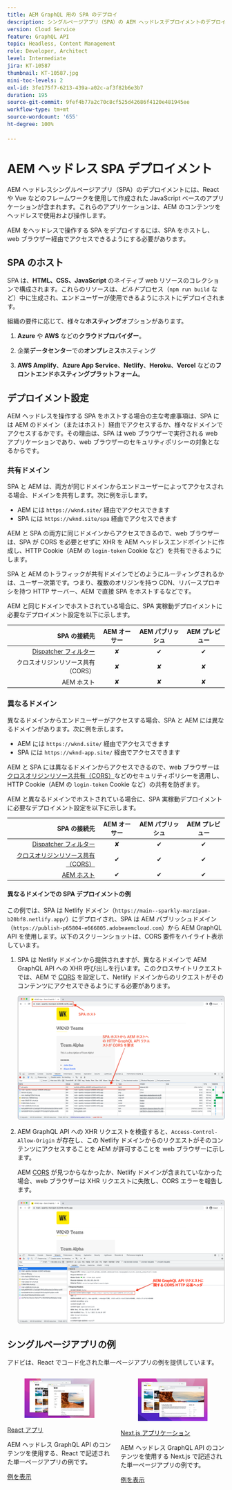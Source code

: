 ```yaml
---
title: AEM GraphQL 用の SPA のデプロイ
description: シングルページアプリ（SPA）の AEM ヘッドレスデプロイメントのデプロイメントに関する考慮事項について説明します。
version: Cloud Service
feature: GraphQL API
topic: Headless, Content Management
role: Developer, Architect
level: Intermediate
jira: KT-10587
thumbnail: KT-10587.jpg
mini-toc-levels: 2
exl-id: 3fe175f7-6213-439a-a02c-af3f82b6e3b7
duration: 195
source-git-commit: 9fef4b77a2c70c8cf525d42686f4120e481945ee
workflow-type: tm+mt
source-wordcount: '655'
ht-degree: 100%

---
```


# AEM ヘッドレス SPA デプロイメント

AEM ヘッドレスシングルページアプリ（SPA）のデプロイメントには、React や Vue などのフレームワークを使用して作成された JavaScript ベースのアプリケーションが含まれます。これらのアプリケーションは、AEM のコンテンツをヘッドレスで使用および操作します。

AEM をヘッドレスで操作する SPA をデプロイするには、SPA をホストし、web ブラウザー経由でアクセスできるようにする必要があります。

## SPA のホスト

SPA は、**HTML、CSS、JavaScript** のネイティブ web リソースのコレクションで構成されます。これらのリソースは、_ビルド_&#x200B;プロセス（`npm run build` など）中に生成され、エンドユーザーが使用できるようにホストにデプロイされます。

組織の要件に応じて、様々な&#x200B;**ホスティング**&#x200B;オプションがあります。

1. **Azure** や **AWS** などの&#x200B;**クラウドプロバイダー**。

2. 企業&#x200B;**データセンター**&#x200B;での&#x200B;**オンプレミス**&#x200B;ホスティング

3. **AWS Amplify**、**Azure App Service**、**Netlify**、**Heroku**、**Vercel** などの&#x200B;**フロントエンドホスティングプラットフォーム**。

## デプロイメント設定

AEM ヘッドレスを操作する SPA をホストする場合の主な考慮事項は、SPA には AEM のドメイン（またはホスト）経由でアクセスするか、様々なドメインでアクセスするかです。その理由は、SPA は web ブラウザーで実行される web アプリケーションであり、web ブラウザーのセキュリティポリシーの対象となるからです。

### 共有ドメイン

SPA と AEM は、両方が同じドメインからエンドユーザーによってアクセスされる場合、ドメインを共有します。次に例を示します。

+ AEM には `https://wknd.site/` 経由でアクセスできます
+ SPA には `https://wknd.site/spa` 経由でアクセスできます

AEM と SPA の両方に同じドメインからアクセスできるので、web ブラウザーは、SPA が CORS を必要とせずに XHR を AEM ヘッドレスエンドポイントに作成し、HTTP Cookie（AEM の `login-token` Cookie など）を共有できるようにします。

SPA と AEM のトラフィックが共有ドメインでどのようにルーティングされるかは、ユーザー次第です。つまり、複数のオリジンを持つ CDN、リバースプロキシを持つ HTTP サーバー、AEM で直接 SPA をホストするなどです。

AEM と同じドメインでホストされている場合に、SPA 実稼動デプロイメントに必要なデプロイメント設定を以下に示します。

| SPA の接続先 | AEM オーサー | AEM パブリッシュ | AEM プレビュー |
|---------------------------------------------------:|:----------:|:-----------:|:-----------:|
| [Dispatcher フィルター](./configurations/dispatcher-filters.md) | ✘ | ✔ | ✔ |
| クロスオリジンリソース共有（CORS） | ✘ | ✘ | ✘ |
| AEM ホスト | ✘ | ✘ | ✘ |

### 異なるドメイン

異なるドメインからエンドユーザーがアクセスする場合、SPA と AEM には異なるドメインがあります。次に例を示します。

+ AEM には `https://wknd.site/` 経由でアクセスできます
+ SPA には `https://wknd-app.site/` 経由でアクセスできます

AEM と SPA には異なるドメインからアクセスできるので、web ブラウザーは[クロスオリジンリソース共有（CORS）](./configurations/cors.md)などのセキュリティポリシーを適用し、HTTP Cookie（AEM の `login-token` Cookie など）の共有を防ぎます。

AEM と異なるドメインでホストされている場合に、SPA 実稼動デプロイメントに必要なデプロイメント設定を以下に示します。

| SPA の接続先 | AEM オーサー | AEM パブリッシュ | AEM プレビュー |
|---------------------------------------------------:|:----------:|:-----------:|:-----------:|
| [Dispatcher フィルター](./configurations/dispatcher-filters.md) | ✘ | ✔ | ✔ |
| [クロスオリジンリソース共有（CORS）](./configurations/cors.md) | ✔ | ✔ | ✔ |
| [AEM ホスト](./configurations/aem-hosts.md) | ✔ | ✔ | ✔ |

#### 異なるドメインでの SPA デプロイメントの例

この例では、SPA は Netlify ドメイン（`https://main--sparkly-marzipan-b20bf8.netlify.app/`）にデプロイされ、SPA は AEM パブリッシュドメイン（`https://publish-p65804-e666805.adobeaemcloud.com`）から AEM GraphQL API を使用します。以下のスクリーンショットは、CORS 要件をハイライト表示しています。

1. SPA は Netlify ドメインから提供されますが、異なるドメインで AEM GraphQL API への XHR 呼び出しを行います。このクロスサイトリクエストでは、AEM で [CORS](./configurations/cors.md) を設定して、Netlify ドメインからのリクエストがそのコンテンツにアクセスできるようにする必要があります。

   ![SPA および AEM ホストから提供される SPA リクエスト](assets/spa/cors-requirement.png)

2. AEM GraphQL API への XHR リクエストを検査すると、`Access-Control-Allow-Origin` が存在し、この Netlify ドメインからのリクエストがそのコンテンツにアクセスすることを AEM が許可することを web ブラウザーに示します。

   AEM [CORS](./configurations/cors.md) が見つからなかったか、Netlify ドメインが含まれていなかった場合、web ブラウザーは XHR リクエストに失敗し、CORS エラーを報告します。

   ![CORS 応答ヘッダー AEM GraphQL API](assets/spa/cors-response-headers.png)

## シングルページアプリの例

アドビは、React でコード化された単一ページアプリの例を提供しています。

<div class="columns is-multiline">
<!-- React app -->
<div class="column is-half-tablet is-half-desktop is-one-third-widescreen" aria-label="React app" tabindex="0">
   <div class="card">
       <div class="card-image">
           <figure class="image is-16by9">
               <a href="../example-apps/react-app.md" title="React アプリ" tabindex="-1">
                   <img class="is-bordered-r-small" src="../example-apps/assets/react-app/react-app-card.png" alt="React アプリ">
               </a>
           </figure>
       </div>
       <div class="card-content is-padded-small">
           <div class="content">
               <p class="headline is-size-6 has-text-weight-bold"><a href="../example-apps/react-app.md" title="React アプリ">React アプリ</a></p>
               <p class="is-size-6">AEM ヘッドレス GraphQL API のコンテンツを使用する、React で記述された単一ページアプリの例です。</p>
               <a href="../example-apps/react-app.md" class="spectrum-Button spectrum-Button--outline spectrum-Button--primary spectrum-Button--sizeM">
 <span class="spectrum-Button-label has-no-wrap has-text-weight-bold">例を表示</span>
 </a>
           </div>
       </div>
   </div>
</div>
<!-- Next.js app -->
<div class="column is-half-tablet is-half-desktop is-one-third-widescreen" aria-label="Next.js app" tabindex="0">
   <div class="card">
       <div class="card-image">
           <figure class="image is-16by9">
               <a href="../example-apps/next-js.md" title="Next.js アプリケーション" tabindex="-1">
                   <img class="is-bordered-r-small" src="../example-apps/assets/next-js/next-js-card.png" alt="Next.js アプリケーション">
               </a>
           </figure>
       </div>
       <div class="card-content is-padded-small">
           <div class="content">
               <p class="headline is-size-6 has-text-weight-bold"><a href="../example-apps/next-js.md" title="Next.js アプリケーション">Next.js アプリケーション</a></p>
               <p class="is-size-6">AEM ヘッドレス GraphQL API のコンテンツを使用する Next.js で記述された単一ページアプリの例です。</p>
               <a href="../example-apps/next-js.md" class="spectrum-Button spectrum-Button--outline spectrum-Button--primary spectrum-Button--sizeM">
 <span class="spectrum-Button-label has-no-wrap has-text-weight-bold">例を表示</span>
 </a>
           </div>
       </div>
   </div>
</div>
</div>
